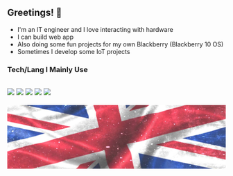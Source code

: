 ## Greetings! 👋
- I'm an IT engineer and I love interacting with hardware
- I can build web app 
- Also doing some fun projects for my own Blackberry (Blackberry 10 OS)
- Sometimes I develop some IoT projects

### Tech/Lang I Mainly Use
<img src="https://img.shields.io/badge/Figma-F24E1E?style=for-the-badge&logo=figma&logoColor=white"> <img src="https://img.shields.io/badge/SvelteKit-FF3E00?style=for-the-badge&logo=Svelte&logoColor=white"> <img src="https://img.shields.io/badge/MongoDB-4EA94B?style=for-the-badge&logo=mongodb&logoColor=white"> <img src="https://img.shields.io/badge/TypeScript-007ACC?style=for-the-badge&logo=typescript&logoColor=white"> <img src="https://img.shields.io/badge/C-00599C?style=for-the-badge&logo=c&logoColor=white">
-
![union-jack](img/union-jack.jpg)
